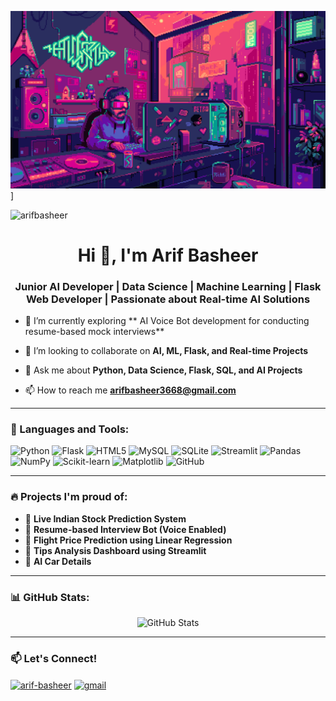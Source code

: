![MasterHead](https://raw.githubusercontent.com/Ubaid2116/Ubaid2116/main/github-ppic.gif)]
<p align="left"> <img src="https://komarev.com/ghpvc/?username=arifbasheer&label=Profile%20views&color=0e75b6&style=flat" alt="arifbasheer" /> </p>

<h1 align="center">Hi 👋, I'm Arif Basheer</h1>
<h3 align="center">Junior AI Developer | Data Science | Machine Learning | Flask Web Developer | Passionate about Real-time AI Solutions</h3>

- 🌱 I’m currently exploring ** AI Voice Bot development for conducting resume-based mock interviews**

- 👯 I’m looking to collaborate on **AI, ML, Flask, and Real-time Projects**

- 💬 Ask me about **Python, Data Science, Flask, SQL, and AI Projects**

- 📫 How to reach me **arifbasheer3668@gmail.com**


---

### 🧰 Languages and Tools:

![Python](https://img.shields.io/badge/python-3670A0?style=for-the-badge&logo=python&logoColor=ffdd54)
![Flask](https://img.shields.io/badge/flask-%23000.svg?style=for-the-badge&logo=flask&logoColor=white)
![HTML5](https://img.shields.io/badge/html5-%23E34F26.svg?style=for-the-badge&logo=html5&logoColor=white)
![MySQL](https://img.shields.io/badge/mysql-4479A1.svg?style=for-the-badge&logo=mysql&logoColor=white)
![SQLite](https://img.shields.io/badge/sqlite-%2307405e.svg?style=for-the-badge&logo=sqlite&logoColor=white)
![Streamlit](https://img.shields.io/badge/Streamlit-black?style=for-the-badge&logo=streamlit)
![Pandas](https://img.shields.io/badge/pandas-%23150458.svg?style=for-the-badge&logo=pandas&logoColor=white)
![NumPy](https://img.shields.io/badge/numpy-%23013243.svg?style=for-the-badge&logo=numpy&logoColor=white)
![Scikit-learn](https://img.shields.io/badge/scikit%20learn-%23F7931E.svg?style=for-the-badge&logo=scikit-learn&logoColor=white)
![Matplotlib](https://img.shields.io/badge/Matplotlib-%23ffffff.svg?style=for-the-badge&logo=Matplotlib&logoColor=black)
![GitHub](https://img.shields.io/badge/github-%23121011.svg?style=for-the-badge&logo=github&logoColor=white)


---

### 🔥 Projects I'm proud of:
- 🔮 **Live Indian Stock Prediction System**
- 🧠 **Resume-based Interview Bot (Voice Enabled)**
- 💸 **Flight Price Prediction using Linear Regression**
- 🧾 **Tips Analysis Dashboard using Streamlit**
- 🧬 **AI Car Details**

---

### 📊 GitHub Stats:
<p align="center">
  <img src="https://github-readme-stats.vercel.app/api?username=arif&show_icons=true&theme=radical" alt="GitHub Stats" />
</p>

---

### 📫 Let's Connect!

<p align="left">
  <a href="https://www.linkedin.com/in/arifbasheer/" target="blank"><img align="center" src="https://img.shields.io/badge/LinkedIn-%230077B5.svg?style=for-the-badge&logo=linkedin&logoColor=white" alt="arif-basheer" /></a>
  <a href="mailto:arifbasheer3668@gmail.com"><img align="center" src="https://img.shields.io/badge/Gmail-D14836.svg?style=for-the-badge&logo=gmail&logoColor=white" alt="gmail" /></a>
</p>
